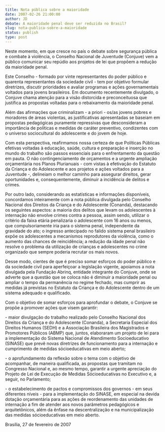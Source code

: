 ```yaml
---
title: Nota pública sobre a maioridade
date: 2007-02-26 21:00:00
author: JD
debate: A maioridade penal deve ser reduzida no Brasil?
slug: nota-publica-sobre-a-maioridade
status: publish 
type: post
---
```


  
Neste momento, em que cresce no país o debate sobre segurança pública e combate à violência, o Conselho Nacional de Juventude (Conjuve) vem a público comunicar seu repúdio aos projetos de lei que propõem a redução da maioridade penal.  
  
Este Conselho - formado por vinte representantes do poder público e quarenta representantes da sociedade civil - tem por objetivo formular diretrizes, discutir prioridades e avaliar programas e ações governamentais voltados para jovens brasileiros. Em documento recentemente divulgado, o Conjuve chama atenção para a visão distorcida e preconceituosa que justifica as propostas voltadas para o rebaixamento da maioridade penal.   
  
Além das afirmações que criminalizam - a priori - os/as jovens pobres e moradores de áreas violentas, as justificativas apresentadas se baseiam em propostas pedagógicas puramente repressivas que desconsideram a importância de políticas e medidas de caráter preventivo, condizentes com o universo sociocultural do adolescente e do jovem de hoje.  
  
Com esta perspectiva, reafirmamos nossa certeza de que Políticas Públicas efetivas voltadas à educação, saúde, cultura e preparação e inserção no mundo do trabalho são passos essenciais para o enfrentamento da questão em pauta. O não contingenciamento de orçamentos e a urgente ampliação orçamentária nos Planos Plurianuais - com vistas à efetivação do Estatuto da Criança e do Adolescente e aos projetos e ações voltados para a Juventude -, delineiam o melhor caminho para assegurar direitos, gerar oportunidades e, consequentemente, diminuir a incidência de delitos e crimes.  
  
Por outro lado, considerando as estatísticas e informações disponíveis, concordamos inteiramente com a nota pública divulgada pelo Conselho Nacional dos Direitos da Criança e do Adolescente (Conanda), destacando os seguintes aspectos: a maioria dos delitos que levam os adolescentes à internação não envolve crimes contra a pessoa, assim sendo, utilizar o critério da faixa etária penalizaria o adolescente com 16 anos ou menos, que compulsoriamente iria para o sistema penal, independente da gravidade do ato; o ingresso antecipado no falido sistema penal brasileiro expõe os adolescentes a mecanismos reprodutores da violência, como o aumento das chances de reincidência; a redução da idade penal não resolve o problema da utilização de crianças e adolescentes no crime organizado que sempre poderia recrutar os mais novos.  
  
Desse modo, cientes de que é preciso somar esforços do poder público e da sociedade civil para aperfeiçoar a legislação vigente, apoiamos a nota divulgada pela Fundação Abrinq, entidade integrante do Conjuve, onde se adverte que a questão que se coloca não é diminuir a maioridade penal ou ampliar o tempo da permanência no regime fechado, mas cumprir as medidas já previstas no Estatuto da Criança e do Adolescente dentro de um sistema adequado e qualificado.  
  
Com o objetivo de somar esforços para aprofundar o debate, o Conjuve se propõe a promover ações que visem garantir:  
  
­- maior divulgação do trabalho realizado pelo Conselho Nacional dos Direitos da Criança e do Adolescente (Conanda), a Secretaria Especial dos Direitos Humanos (SEDH) e a Associação Brasileira dos Magistrados e Promotores Públicos (ABMP) que, juntos, elaboraram um projeto de lei para a implementação do Sistema Nacional de Atendimento Socioeducativo (SINASE) que prevê novas diretrizes de funcionamento para a internação e cumprimento de medidas sócioeducativas em meio aberto;  
  
-­ o aprofundamento da reflexão sobre o tema com o objetivo de acompanhar, de maneira qualificada, as propostas que tramitam no Congresso Nacional e, ao mesmo tempo, garantir a urgente apreciação do Projeto de Lei de Execução de Medidas Sócioeducativas no Executivo e, a seguir, no Parlamento;  
  
-­ o estabelecimento de pactos e compromissos dos governos - em seus diferentes níveis - para a implementação do SINASE, em especial na devida dotação orçamentária para as ações de reordenamento das unidades de internação a fim de atender aos novos parâmetros pedagógicos e arquitetônicos, além da ênfase na descentralização e na municipalização das medidas sócioeducativas em meio aberto.  
  
Brasília, 27 de fevereiro de 2007
